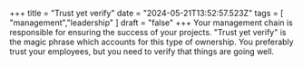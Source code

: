 +++ 
  title = "Trust yet verify"
  date = "2024-05-21T13:52:57.523Z"
  tags = [ "management","leadership" ]
  draft = "false"
+++
Your management chain is responsible for ensuring the success of your projects. "Trust yet verify" is the magic phrase which accounts for this type of ownership. You preferably trust your employees, but you need to verify that things are going well.
  

